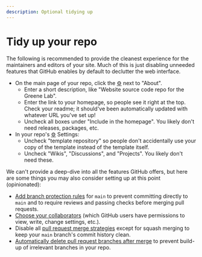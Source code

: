 ```yaml
---
description: Optional tidying up
---
```


# Tidy up your repo

The following is recommended to provide the cleanest experience for the maintainers and editors of your site. Much of this is just disabling unneeded features that GitHub enables by default to declutter the web interface.

* On the main page of your repo, click the [⚙️](https://emojipedia.org/gear/) next to "About".
  * Enter a short description, like "Website source code repo for the Greene Lab".
  * Enter the link to your homepage, so people see it right at the top. Check your readme; it should've been automatically updated with whatever URL you've set up!
  * Uncheck all boxes under "Include in the homepage". You likely don't need releases, packages, etc.
* In your repo's [⚙️](https://emojipedia.org/gear/) Settings:
  * Uncheck "template repository" so people don't accidentally use your copy of the template instead of the template itself.
  * Uncheck "Wikis", "Discussions", and "Projects". You likely don't need these.

We can't provide a deep-dive into all the features GitHub offers, but here are some things you may also consider setting up at this point (opinionated):

* [Add branch protection rules](https://docs.github.com/en/repositories/configuring-branches-and-merges-in-your-repository/defining-the-mergeability-of-pull-requests/managing-a-branch-protection-rule) for `main` to prevent committing directly to `main` and to require reviews and passing checks before merging pull requests.
* [Choose your collaborators](https://docs.github.com/en/account-and-profile/setting-up-and-managing-your-personal-account-on-github/managing-access-to-your-personal-repositories/inviting-collaborators-to-a-personal-repository) (which GitHub users have permissions to view, write, change settings, etc.).
* Disable all [pull request merge strategies](https://docs.github.com/en/repositories/configuring-branches-and-merges-in-your-repository/configuring-pull-request-merges/configuring-commit-squashing-for-pull-requests) except for squash merging to keep your `main` branch's commit history clean.
* [Automatically delete pull request branches after merge](https://docs.github.com/en/repositories/configuring-branches-and-merges-in-your-repository/configuring-pull-request-merges/managing-the-automatic-deletion-of-branches) to prevent build-up of irrelevant branches in your repo.

